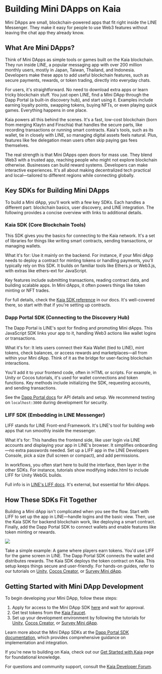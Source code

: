 # Building Mini DApps on Kaia

Mini DApps are small, blockchain-powered apps that fit right inside the LINE Messenger. They make it easy for people to use Web3 features without leaving the chat app they already know.

## What Are Mini DApps?

Think of Mini DApps as simple tools or games built on the Kaia blockchain. They run inside LINE, a popular messaging app with over 200 million monthly users, mostly in Japan, Taiwan, Thailand, and Indonesia. Developers make these apps to add useful blockchain features, such as secure payments, rewards, or token trading, directly into everyday chats.

For users, it's straightforward. No need to download extra apps or learn tricky blockchain stuff. You just open LINE, find a Mini DApp through the Dapp Portal (a built-in discovery hub), and start using it. Examples include earning loyalty points, swapping tokens, buying NFTs, or even playing quick games. Everything happens in one place.

Kaia powers all this behind the scenes. It's a fast, low-cost blockchain (born from merging Klaytn and Finschia) that handles the secure parts, like recording transactions or running smart contracts. Kaia's tools, such as its wallet, tie in closely with LINE, so managing digital assets feels natural. Plus, features like fee delegation mean users often skip paying gas fees themselves.

The real strength is that Mini DApps open doors for mass use. They blend Web3 with a trusted app, reaching people who might not explore blockchain otherwise. Businesses can build reward systems. Developers can make interactive experiences. It's all about making decentralized tech practical and local—tailored to different regions while connecting globally.

## Key SDKs for Building Mini DApps

To build a Mini dApp, you'll work with a few key SDKs. Each handles a different part: blockchain basics, user discovery, and LINE integration. The following provides a concise overview with links to additional details.

### Kaia SDK (Core Blockchain Tools)

This SDK gives you the basics for connecting to the Kaia network. It's a set of libraries for things like writing smart contracts, sending transactions, or managing wallets.

What it's for: Use it mainly on the backend. For instance, if your Mini dApp needs to deploy a contract for minting tokens or handling payments, you'll typically rely on this SDK. It builds on familiar tools like Ethers.js or Web3.js, with extras like ethers-ext for JavaScript.

Key features include submitting transactions, reading contract data, and building scalable apps. In Mini dApps, it often powers things like token minting or NFT trades.

For full details, check the [Kaia SDK reference](../references/sdk/sdk.md) in our docs. It's well-covered there, so start with that if you're setting up contracts.

### Dapp Portal SDK (Connecting to the Discovery Hub)

The Dapp Portal is LINE's spot for finding and promoting Mini dApps. This JavaScript SDK links your app to it, handling Web3 actions like wallet logins or transactions.

What it's for: It lets users connect their Kaia Wallet (tied to LINE), mint tokens, check balances, or access rewards and marketplaces—all from within your Mini dApp. Think of it as the bridge for user-facing blockchain interactions.

You'll add it to your frontend code, often in HTML or scripts. For example, in Unity or Cocos tutorials, it's used for wallet connections and token functions. Key methods include initializing the SDK, requesting accounts, and sending transactions.

See the [Dapp Portal docs](https://docs.dappportal.io/) for API details and setup. We recommend testing on `localhost:3000` during development for security.

### LIFF SDK (Embedding in LINE Messenger)

LIFF stands for LINE Front-end Framework. It's LINE's tool for building web apps that run smoothly inside the messenger.

What it's for: This handles the frontend side, like user login via LINE accounts and displaying your app in LINE's browser. It simplifies onboarding—no extra passwords needed. Set up a LIFF app in the LINE Developers Console, pick a size (full screen or compact), and add permissions.

In workflows, you often start here to build the interface, then layer in the other SDKs. For instance, tutorials show modifying index.html to include LIFF for Unity WebGL builds.

Full info is in [LINE's LIFF docs](https://developers.line.biz/en/docs/liff/overview/). It's external, but essential for Mini dApps.

## How These SDKs Fit Together

Building a Mini dApp isn't complicated when you see the flow. Start with LIFF to set up the app in LINE—handle logins and the basic view. Then, use the Kaia SDK for backend blockchain work, like deploying a smart contract. Finally, add the Dapp Portal SDK to connect wallets and enable features like token minting or rewards.

![](/img/minidapps/sdk-overview.png)

Take a simple example: A game where players earn tokens. You'd use LIFF for the game screen in LINE. The Dapp Portal SDK connects the wallet and distributes rewards. The Kaia SDK deploys the token contract on Kaia.
This setup keeps things secure and user-friendly. For hands-on guides, refer to our tutorials on [Unity](https://docs.kaia.io/minidapps/unity/quick-start/), [Cocos Creator](https://docs.kaia.io/minidapps/cocos-creator/quick-start/), or [Survey Mini dApp](https://docs.kaia.io/minidapps/survey-minidapp/intro/).


## Getting Started with Mini DApp Development

To begin developing your Mini DApp, follow these steps:

1. Apply for access to the Mini DApp SDK [here](https://tally.so/r/w4Y5BB) and wait for approval.
2. Get test tokens from the [Kaia Faucet](https://faucet.kaia.io/).
3. Set up your development environment by following the tutorials for [Unity](./unity/quick-start.md), [Cocos Creator](./cocos-creator/quick-start.md), or [Survey Mini dApp](./survey-minidapp/intro.md).

Learn more about the Mini DApp SDKs at the [Dapp Portal SDK documentation](https://developers.dappportal.io/sdk), which provides comprehensive guidance on implementation and integration.

If you're new to building on Kaia, check out our [Get Started with Kaia](../build/get-started/get-started.mdx) page for foundational knowledge.

For questions and community support, consult the [Kaia Developer Forum](https://devforum.kaia.io/).